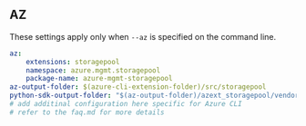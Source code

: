 ## AZ

These settings apply only when `--az` is specified on the command line.

``` yaml $(az)
az:
    extensions: storagepool
    namespace: azure.mgmt.storagepool
    package-name: azure-mgmt-storagepool
az-output-folder: $(azure-cli-extension-folder)/src/storagepool
python-sdk-output-folder: "$(az-output-folder)/azext_storagepool/vendored_sdks/storagepool"
# add additinal configuration here specific for Azure CLI
# refer to the faq.md for more details
```